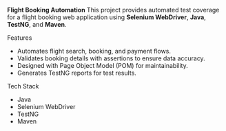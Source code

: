 **Flight Booking Automation**
This project provides automated test coverage for a flight booking web application using **Selenium WebDriver**, **Java**, **TestNG**, and **Maven**.  

Features
- Automates flight search, booking, and payment flows.
- Validates booking details with assertions to ensure data accuracy.
- Designed with Page Object Model (POM) for maintainability.
- Generates TestNG reports for test results.

 Tech Stack
- Java
- Selenium WebDriver
- TestNG
- Maven
